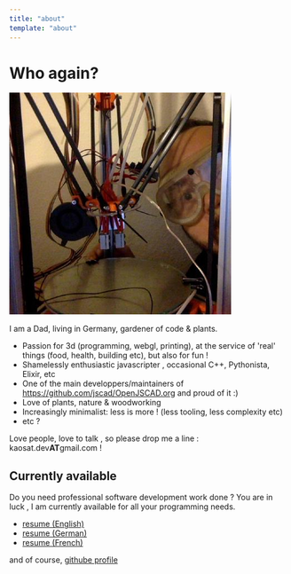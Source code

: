 ```yaml
---
title: "about"
template: "about"
---
```


# Who again? 

![peek-a-printer](/assets/img/mememe.jpg "peek-a-printer")

I am a Dad, living in Germany, gardener of code & plants.

- Passion for 3d (programming, webgl, printing), at the service of 'real' things (food, health, building etc), but also for fun !
- Shamelessly enthusiastic javascripter , occasional C++, Pythonista, Elixir, etc
- One of the main developpers/maintainers of https://github.com/jscad/OpenJSCAD.org and proud of it :)
- Love of plants, nature & woodworking
- Increasingly minimalist: less is more ! (less tooling, less complexity etc)
- etc ?

Love people, love to talk , so please drop me a line : kaosat.dev**AT**gmail.com !

## Currently available

Do you need professional software development work done ?
You are in luck , I am currently available for all your programming needs.

- [resume (English)](/pages/resume-en.html)
- [resume (German)](/pages/resume-de.html)
- [resume (French)](/pages/resume-fr.html)

and of course, [githube profile](https://github.com/kaosat-dev)
